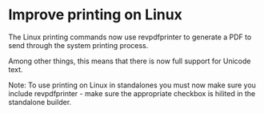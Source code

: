 # Improve printing on Linux

The Linux printing commands now use revpdfprinter to generate a PDF to
send through the system printing process.

Among other things, this means that there is now full support for Unicode
text.

Note: To use printing on Linux in standalones you must now make sure you
include revpdfprinter - make sure the appropriate checkbox is hilited in
the standalone builder.
